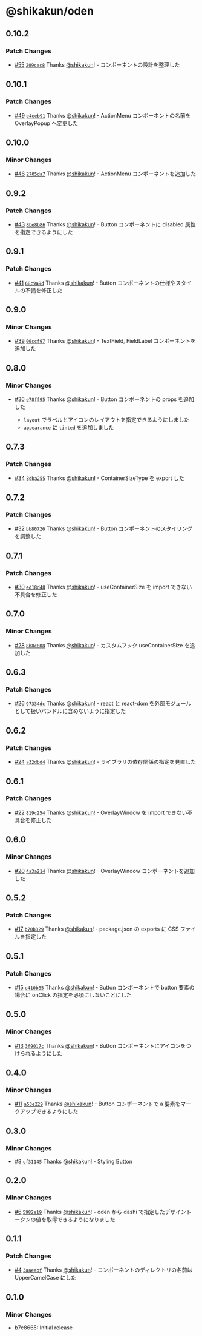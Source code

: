 # @shikakun/oden

## 0.10.2

### Patch Changes

- [#55](https://github.com/shikakun/oden/pull/55) [`209cec8`](https://github.com/shikakun/oden/commit/209cec816bd37bdf41d5ed5d34dbb296be9983ed) Thanks [@shikakun](https://github.com/shikakun)! - コンポーネントの設計を整理した

## 0.10.1

### Patch Changes

- [#49](https://github.com/shikakun/oden/pull/49) [`e4eeb91`](https://github.com/shikakun/oden/commit/e4eeb919ff3bbdff6540f0579c0e016062832e66) Thanks [@shikakun](https://github.com/shikakun)! - ActionMenu コンポーネントの名前を OverlayPopup へ変更した

## 0.10.0

### Minor Changes

- [#46](https://github.com/shikakun/oden/pull/46) [`2705da7`](https://github.com/shikakun/oden/commit/2705da7a8ca24bae8934d77e982247e2d6607edf) Thanks [@shikakun](https://github.com/shikakun)! - ActionMenu コンポーネントを追加した

## 0.9.2

### Patch Changes

- [#43](https://github.com/shikakun/oden/pull/43) [`8be8b86`](https://github.com/shikakun/oden/commit/8be8b86aabe02d1702889469da5643724205216f) Thanks [@shikakun](https://github.com/shikakun)! - Button コンポーネントに disabled 属性を指定できるようにした

## 0.9.1

### Patch Changes

- [#41](https://github.com/shikakun/oden/pull/41) [`68c9a9d`](https://github.com/shikakun/oden/commit/68c9a9d72fce3bc9d42795de4332c995adeadd42) Thanks [@shikakun](https://github.com/shikakun)! - Button コンポーネントの仕様やスタイルの不備を修正した

## 0.9.0

### Minor Changes

- [#39](https://github.com/shikakun/oden/pull/39) [`00ccf97`](https://github.com/shikakun/oden/commit/00ccf97390a4031038fd92f138c65ed1ce06695f) Thanks [@shikakun](https://github.com/shikakun)! - TextField, FieldLabel コンポーネントを追加した

## 0.8.0

### Minor Changes

- [#36](https://github.com/shikakun/oden/pull/36) [`e78ff95`](https://github.com/shikakun/oden/commit/e78ff95a72c5a419081e877c0d27c6b7bf4a29ba) Thanks [@shikakun](https://github.com/shikakun)! - Button コンポーネントの props を追加した

  - `layout` でラベルとアイコンのレイアウトを指定できるようにしました
  - `appearance` に `tinted` を追加しました

## 0.7.3

### Patch Changes

- [#34](https://github.com/shikakun/oden/pull/34) [`8dba255`](https://github.com/shikakun/oden/commit/8dba255b550b22f0776fd1571861ba27ec809eae) Thanks [@shikakun](https://github.com/shikakun)! - ContainerSizeType を export した

## 0.7.2

### Patch Changes

- [#32](https://github.com/shikakun/oden/pull/32) [`bb80726`](https://github.com/shikakun/oden/commit/bb80726780a07b3186429b4d7f73f42571cae866) Thanks [@shikakun](https://github.com/shikakun)! - Button コンポーネントのスタイリングを調整した

## 0.7.1

### Patch Changes

- [#30](https://github.com/shikakun/oden/pull/30) [`ed18d48`](https://github.com/shikakun/oden/commit/ed18d4813b50efb2e23ba732765d235a23bad4ee) Thanks [@shikakun](https://github.com/shikakun)! - useContainerSize を import できない不具合を修正した

## 0.7.0

### Minor Changes

- [#28](https://github.com/shikakun/oden/pull/28) [`8b8c808`](https://github.com/shikakun/oden/commit/8b8c80875469b90a8dbcca4e2e0a49f41fa0fd82) Thanks [@shikakun](https://github.com/shikakun)! - カスタムフック useContainerSize を追加した

## 0.6.3

### Patch Changes

- [#26](https://github.com/shikakun/oden/pull/26) [`97334dc`](https://github.com/shikakun/oden/commit/97334dc52f6f2a4fc697589d832c85d1609211ca) Thanks [@shikakun](https://github.com/shikakun)! - react と react-dom を外部モジュールとして扱いバンドルに含めないように指定した

## 0.6.2

### Patch Changes

- [#24](https://github.com/shikakun/oden/pull/24) [`a32dbd4`](https://github.com/shikakun/oden/commit/a32dbd4d6c274fc60459d254ab90d47b0e3dec37) Thanks [@shikakun](https://github.com/shikakun)! - ライブラリの依存関係の指定を見直した

## 0.6.1

### Patch Changes

- [#22](https://github.com/shikakun/oden/pull/22) [`819c254`](https://github.com/shikakun/oden/commit/819c25462135b9221360c7653a493743ed6eda4e) Thanks [@shikakun](https://github.com/shikakun)! - OverlayWindow を import できない不具合を修正した

## 0.6.0

### Minor Changes

- [#20](https://github.com/shikakun/oden/pull/20) [`4a3a214`](https://github.com/shikakun/oden/commit/4a3a214759c2f09b7ab5b179f9e87ecc12fe94e9) Thanks [@shikakun](https://github.com/shikakun)! - OverlayWindow コンポーネントを追加した

## 0.5.2

### Patch Changes

- [#17](https://github.com/shikakun/oden/pull/17) [`b70b329`](https://github.com/shikakun/oden/commit/b70b329c97eb015f07fbae56ece4decf8dfd1fb9) Thanks [@shikakun](https://github.com/shikakun)! - package.json の exports に CSS ファイルを指定した

## 0.5.1

### Patch Changes

- [#15](https://github.com/shikakun/oden/pull/15) [`e410b85`](https://github.com/shikakun/oden/commit/e410b851d7c5a701dea256a87e252e57c7e46344) Thanks [@shikakun](https://github.com/shikakun)! - Button コンポーネントで button 要素の場合に onClick の指定を必須にしないことにした

## 0.5.0

### Minor Changes

- [#13](https://github.com/shikakun/oden/pull/13) [`3f9017c`](https://github.com/shikakun/oden/commit/3f9017ccee507f3b2adfa26c6d8daee03244cb3b) Thanks [@shikakun](https://github.com/shikakun)! - Button コンポーネントにアイコンをつけられるようにした

## 0.4.0

### Minor Changes

- [#11](https://github.com/shikakun/oden/pull/11) [`a53e229`](https://github.com/shikakun/oden/commit/a53e229aa3a861ae3eea8d9141a11fd38ddcb600) Thanks [@shikakun](https://github.com/shikakun)! - Button コンポーネントで a 要素をマークアップできるようにした

## 0.3.0

### Minor Changes

- [#8](https://github.com/shikakun/oden/pull/8) [`cf31145`](https://github.com/shikakun/oden/commit/cf31145d944f03e6497e79a5822d749473fbf1cd) Thanks [@shikakun](https://github.com/shikakun)! - Styling Button

## 0.2.0

### Minor Changes

- [#6](https://github.com/shikakun/oden/pull/6) [`5982e19`](https://github.com/shikakun/oden/commit/5982e19c7c552f6e1e73f6ab71f3d8bf55469696) Thanks [@shikakun](https://github.com/shikakun)! - oden から dashi で指定したデザイントークンの値を取得できるようになりました

## 0.1.1

### Patch Changes

- [#4](https://github.com/shikakun/oden/pull/4) [`3aaeabf`](https://github.com/shikakun/oden/commit/3aaeabfb15115e283e6544697373ae4611fb55b7) Thanks [@shikakun](https://github.com/shikakun)! - コンポーネントのディレクトリの名前は UpperCamelCase にした

## 0.1.0

### Minor Changes

- b7c8665: Initial release
